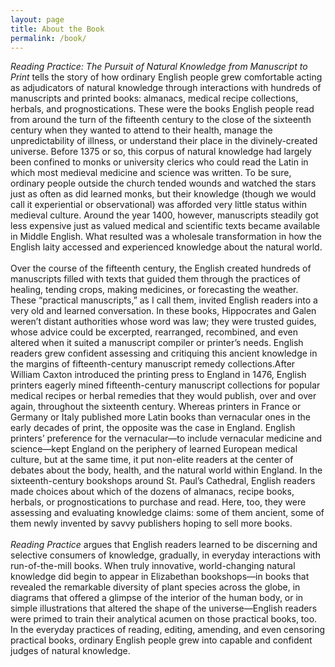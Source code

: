 ```yaml
---
layout: page
title: About the Book
permalink: /book/
---
```


_Reading Practice: The Pursuit of Natural Knowledge from Manuscript to Print_ tells the 
story of how ordinary English people grew comfortable acting as adjudicators of natural knowledge 
through interactions with hundreds of manuscripts and printed books: almanacs, medical recipe 
collections, herbals, and prognostications. These were the books English people read from around 
the turn of the fifteenth century to the close of the sixteenth century when they wanted to 
attend to their health, manage the unpredictability of illness, or understand their place in 
the divinely-created universe. Before 1375 or so, this corpus of natural knowledge had largely 
been confined to monks or university clerics who could read the Latin in which most medieval 
medicine and science was written. To be sure, ordinary people outside the church tended wounds 
and watched the stars just as often as did learned monks, but their knowledge (though we would 
call it experiential or observational) was afforded very little status within medieval culture.
Around the year 1400, however, manuscripts steadily got less expensive just as valued medical 
and scientific texts became available in Middle English. What resulted was a wholesale 
transformation in how the English laity accessed and experienced knowledge about the natural world. 
<br>
<br>
Over the course of the fifteenth century, the English created hundreds of manuscripts filled 
with texts that guided them through the practices of healing, tending crops, making medicines, 
or forecasting the weather. These “practical manuscripts,” as I call them, invited English readers 
into a very old and learned conversation. In these books, Hippocrates and Galen weren’t distant 
authorities whose word was law; they were trusted guides, whose advice could be excerpted, 
rearranged, recombined, and even altered when it suited a manuscript compiler or printer’s needs. 
English readers grew confident assessing and critiquing this ancient knowledge in the margins 
of fifteenth-century manuscript remedy collections.After William Caxton introduced the printing 
press to England in 1476, English printers eagerly mined fifteenth-century manuscript collections 
for popular medical recipes or herbal remedies that they would publish, over and over again, 
throughout the sixteenth century. Whereas printers in France or Germany or Italy published more 
Latin books than vernacular ones in the early decades of print, the opposite was the case in England. 
English printers’ preference for the vernacular—to include vernacular medicine and science—kept 
England on the periphery of learned European medical culture, but at the same time, it put 
non-elite readers at the center of debates about the body, health, and the natural world 
within England. In the sixteenth-century bookshops around St. Paul’s Cathedral, English 
readers made choices about which of the dozens of almanacs, recipe books, herbals, or 
prognostications to purchase and read. Here, too, they were assessing and evaluating knowledge 
claims: some of them ancient, some of them newly invented by savvy publishers hoping to sell more books. 
<br>
<br>
_Reading Practice_ argues that English readers learned to be discerning and selective 
consumers of knowledge, gradually, in everyday interactions with run-of-the-mill books. 
When truly innovative, world-changing natural knowledge did begin to appear in Elizabethan 
bookshops—in books that revealed the remarkable diversity of plant species across the globe, 
in diagrams that offered a glimpse of the interior of the human body, or in simple illustrations 
that altered the shape of the universe—English readers were primed to train their analytical acumen on 
those practical books, too. In the everyday practices of reading, editing, amending, and even censoring 
practical books, ordinary English people grew into capable and confident judges of natural knowledge.